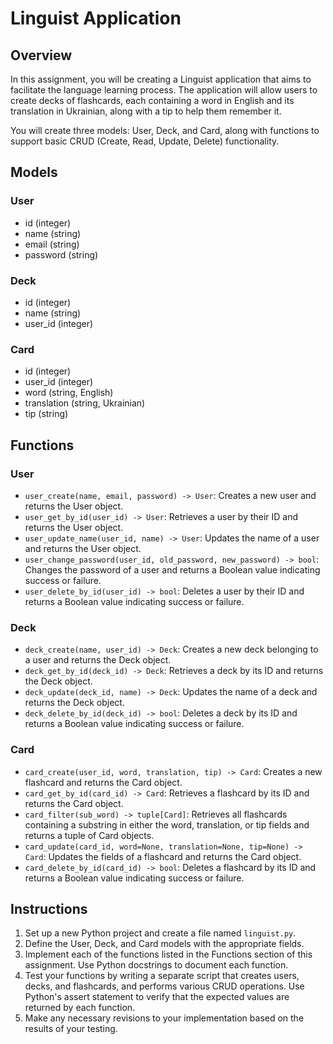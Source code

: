 # Linguist Application

## Overview
In this assignment, you will be creating a Linguist application that aims to facilitate the language learning process. The application will allow users to create decks of flashcards, each containing a word in English and its translation in Ukrainian, along with a tip to help them remember it.

You will create three models: User, Deck, and Card, along with functions to support basic CRUD (Create, Read, Update, Delete) functionality.

## Models

### User
- id (integer)
- name (string)
- email (string)
- password (string)

### Deck
- id (integer)
- name (string)
- user_id (integer)

### Card
- id (integer)
- user_id (integer)
- word (string, English)
- translation (string, Ukrainian)
- tip (string)

## Functions

### User
- `user_create(name, email, password) -> User`: Creates a new user and returns the User object.
- `user_get_by_id(user_id) -> User`: Retrieves a user by their ID and returns the User object.
- `user_update_name(user_id, name) -> User`: Updates the name of a user and returns the User object.
- `user_change_password(user_id, old_password, new_password) -> bool`: Changes the password of a user and returns a Boolean value indicating success or failure.
- `user_delete_by_id(user_id) -> bool`: Deletes a user by their ID and returns a Boolean value indicating success or failure.

### Deck
- `deck_create(name, user_id) -> Deck`: Creates a new deck belonging to a user and returns the Deck object.
- `deck_get_by_id(deck_id) -> Deck`: Retrieves a deck by its ID and returns the Deck object.
- `deck_update(deck_id, name) -> Deck`: Updates the name of a deck and returns the Deck object.
- `deck_delete_by_id(deck_id) -> bool`: Deletes a deck by its ID and returns a Boolean value indicating success or failure.

### Card
- `card_create(user_id, word, translation, tip) -> Card`: Creates a new flashcard and returns the Card object.
- `card_get_by_id(card_id) -> Card`: Retrieves a flashcard by its ID and returns the Card object.
- `card_filter(sub_word) -> tuple[Card]`: Retrieves all flashcards containing a substring in either the word, translation, or tip fields and returns a tuple of Card objects.
- `card_update(card_id, word=None, translation=None, tip=None) -> Card`: Updates the fields of a flashcard and returns the Card object.
- `card_delete_by_id(card_id) -> bool`: Deletes a flashcard by its ID and returns a Boolean value indicating success or failure.

## Instructions
1. Set up a new Python project and create a file named `linguist.py`.
2. Define the User, Deck, and Card models with the appropriate fields.
3. Implement each of the functions listed in the Functions section of this assignment. Use Python docstrings to document each function.
4. Test your functions by writing a separate script that creates users, decks, and flashcards, and performs various CRUD operations. Use Python's assert statement to verify that the expected values are returned by each function.
5. Make any necessary revisions to your implementation based on the results of your testing.
